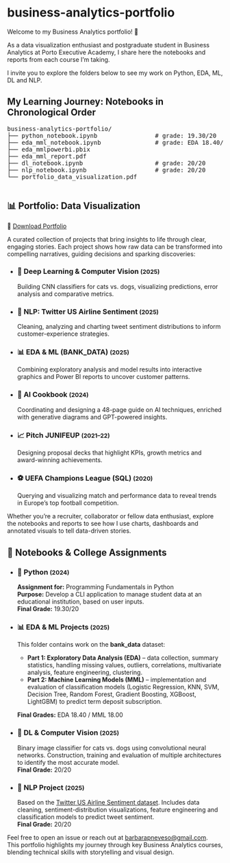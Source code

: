 <h1>business-analytics-portfolio</h1>

<p>Welcome to my Business Analytics portfolio! 👋</p>

<p>As a data visualization enthusiast and postgraduate student in Business Analytics at Porto Executive Academy, I share here the notebooks and reports from each course I’m taking.</p>

<p>I invite you to explore the folders below to see my work on Python, EDA, ML, DL and NLP.</p>

<h2>My Learning Journey: Notebooks in Chronological Order</h2>
  <pre>
business-analytics-portfolio/
├── python_notebook.ipynb                # grade: 19.30/20
├── eda_mml_notebook.ipynb               # grade: EDA 18.40/20; MML 18.00/20
├── eda_mmlpowerbi.pbix  
├── eda_mml_report.pdf
├── dl_notebook.ipynb                    # grade: 20/20
├── nlp_notebook.ipynb                   # grade: 20/20
└── portfolio_data_visualization.pdf
  </pre>

  <section id="portfolio">
    <h2>📊 Portfolio: Data Visualization</h2>
    <p>
      📄 <a href="0_Portfolio_Data_Visualization.pdf" target="_blank" rel="noopener">
        Download Portfolio
      </a>
    </p>
    <p>
      A curated collection of projects that bring insights to life through clear, engaging stories. Each project shows how raw data can be transformed into compelling narratives, guiding decisions and sparking discoveries:
    </p>
    <ul>
      <li>
        <h3>🤖 Deep Learning &amp; Computer Vision <small>(2025)</small></h3>
        Building CNN classifiers for cats vs. dogs, visualizing predictions, error analysis and comparative metrics.
      </li>
      <li>
        <h3>💬 NLP: Twitter US Airline Sentiment <small>(2025)</small></h3>
        Cleaning, analyzing and charting tweet sentiment distributions to inform customer-experience strategies.
      </li>
      <li>
        <h3>📊 EDA &amp; ML (BANK_DATA) <small>(2025)</small></h3>
        Combining exploratory analysis and model results into interactive graphics and Power BI reports to uncover customer patterns.
      </li>
      <li>
        <h3>📘 AI Cookbook <small>(2024)</small></h3>
        Coordinating and designing a 48-page guide on AI techniques, enriched with generative diagrams and GPT-powered insights.
      </li>
      <li>
        <h3>📈 Pitch JUNIFEUP <small>(2021–22)</small></h3>
        Designing proposal decks that highlight KPIs, growth metrics and award-winning achievements.
      </li>
      <li>
        <h3>⚽ UEFA Champions League (SQL) <small>(2020)</small></h3>
        Querying and visualizing match and performance data to reveal trends in Europe’s top football competition.
      </li>
    </ul>
    <p class="note">
      Whether you’re a recruiter, collaborator or fellow data enthusiast, explore the notebooks and reports to see how I use charts, dashboards and annotated visuals to tell data-driven stories.
    </p>
  </section>

 <section id="assignments">
  <h2>📝 Notebooks &amp; College Assignments</h2>
  <ul>
    <li>
      <h3>🐍 Python <small>(2024)</small></h3>
      <p>
        <strong>Assignment for:</strong> Programming Fundamentals in Python<br>
        <strong>Purpose:</strong> Develop a CLI application to manage student data at an educational institution, based on user inputs.<br>
        <strong>Final Grade:</strong> 19.30/20
      </p>
    </li>
    <li>
      <h3>📊 EDA &amp; ML Projects <small>(2025)</small></h3>
      <p>This folder contains work on the <strong>bank_data</strong> dataset:</p>
      <ul>
        <li>
          <strong>Part 1: Exploratory Data Analysis (EDA)</strong> – data collection, summary statistics, handling missing values, outliers, correlations, multivariate analysis, feature engineering, clustering.
        </li>
        <li>
          <strong>Part 2: Machine Learning Models (MML)</strong> – implementation and evaluation of classification models (Logistic Regression, KNN, SVM, Decision Tree, Random Forest, Gradient Boosting, XGBoost, LightGBM) to predict term deposit subscription.
        </li>
      </ul>
      <p><strong>Final Grades:</strong> EDA 18.40 / MML 18.00</p>
    </li>
    <li>
      <h3>🤖 DL &amp; Computer Vision <small>(2025)</small></h3>
      <p>
        Binary image classifier for cats vs. dogs using convolutional neural networks. Construction, training and evaluation of multiple architectures to identify the most accurate model.<br>
        <strong>Final Grade:</strong> 20/20
      </p>
    </li>
    <li>
      <h3>💬 NLP Project <small>(2025)</small></h3>
      <p>
        Based on the <a href="https://www.kaggle.com/datasets/crowdflower/twitter-airline-sentiment/data" target="_blank" rel="noopener">Twitter US Airline Sentiment dataset</a>. Includes data cleaning, sentiment-distribution visualizations, feature engineering and classification models to predict tweet sentiment.<br>
        <strong>Final Grade:</strong> 20/20
      </p>
    </li>
  </ul>

  <p class="note">
    Feel free to open an issue or reach out at <a href="mailto:barbarapneveso@gmail.com">barbarapneveso@gmail.com</a>.<br>
    This portfolio highlights my journey through key Business Analytics courses, blending technical skills with storytelling and visual design.
  </p>
</section>
